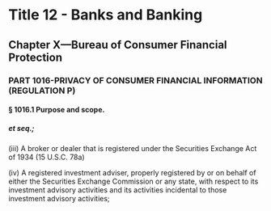 
# Title 12 - Banks and Banking
## Chapter X—Bureau of Consumer Financial Protection
### PART 1016-PRIVACY OF CONSUMER FINANCIAL INFORMATION (REGULATION P)
#### § 1016.1 Purpose and scope.
##### et seq.;

(iii) A broker or dealer that is registered under the Securities Exchange Act of 1934 (15 U.S.C. 78a)

(iv) A registered investment adviser, properly registered by or on behalf of either the Securities Exchange Commission or any state, with respect to its investment advisory activities and its activities incidental to those investment advisory activities;
